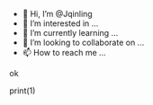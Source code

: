 - 👋 Hi, I’m @Jqinling
- 👀 I’m interested in ...
- 🌱 I’m currently learning ...
- 💞️ I’m looking to collaborate on ...
- 📫 How to reach me ...

<!---
Jqinling/Jqinling is a ✨ special ✨ repository because its `README.md` (this file) appears on your GitHub profile.
You can click the Preview link to take a look at your changes.
--->ok
print(1)

